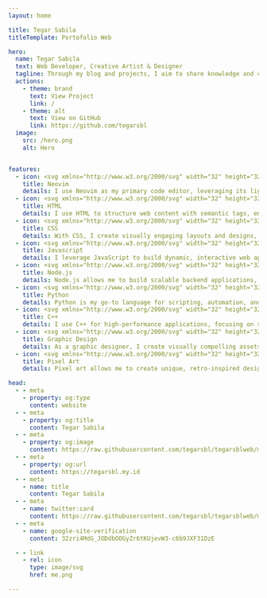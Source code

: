 ```yaml
---
layout: home

title: Tegar Sabila
titleTemplate: Portofolio Web

hero:
  name: Tegar Sabila
  text: Web Developer, Creative Artist & Designer
  tagline: Through my blog and projects, I aim to share knowledge and creativity with the world. Let's connect and create something extraordinary together!
  actions:
    - theme: brand
      text: View Project
      link: /
    - theme: alt
      text: View on GitHub
      link: https://github.com/tegarsbl
  image:
    src: /hero.png
    alt: Hero


features:
  - icon: <svg xmlns="http://www.w3.org/2000/svg" width="32" height="32" viewBox="0 0 256 256"><g fill="none"><rect width="256" height="256" fill="#F4F2ED" rx="60"/><path fill="url(#skillIconsNeovimLight0)" fill-rule="evenodd" d="M46 71.006L88.595 28v199.957L46 185.45V71.006Z" clip-rule="evenodd"/><path fill="url(#skillIconsNeovimLight1)" fill-rule="evenodd" d="m210.584 71.41l-43.178-43.387l.876 199.935l42.596-42.508l-.294-114.04Z" clip-rule="evenodd"/><path fill="url(#skillIconsNeovimLight2)" fill-rule="evenodd" d="M88.567 28.033L199.31 197.012L168.32 228L57.52 59.395l31.047-31.362Z" clip-rule="evenodd"/><path fill="#000" fill-opacity=".13" fill-rule="evenodd" d="m88.605 106.416l-.059 6.656l-34.193-50.48l3.166-3.224l31.086 47.048Z" clip-rule="evenodd"/><defs><linearGradient id="skillIconsNeovimLight0" x1="67.297" x2="67.297" y1="28" y2="227.958" gradientUnits="userSpaceOnUse"><stop stop-color="#16B0ED" stop-opacity=".8"/><stop offset="1" stop-color="#0F59B2" stop-opacity=".837"/></linearGradient><linearGradient id="skillIconsNeovimLight1" x1="189.14" x2="189.14" y1="28.023" y2="227.957" gradientUnits="userSpaceOnUse"><stop stop-color="#7DB643"/><stop offset="1" stop-color="#367533"/></linearGradient><linearGradient id="skillIconsNeovimLight2" x1="128.414" x2="128.414" y1="28.033" y2="228.01" gradientUnits="userSpaceOnUse"><stop stop-color="#88C649" stop-opacity=".8"/><stop offset="1" stop-color="#439240" stop-opacity=".84"/></linearGradient></defs></g></svg>
    title: Neovim
    details: I use Neovim as my primary code editor, leveraging its lightweight and highly customizable environment to enhance productivity and streamline development workflows.
  - icon: <svg xmlns="http://www.w3.org/2000/svg" width="32" height="32" viewBox="0 0 256 256"><g fill="none"><rect width="256" height="256" fill="#E14E1D" rx="60"/><path fill="#fff" d="m48 38l8.61 96.593h110.71l-3.715 41.43l-35.646 9.638l-35.579-9.624l-2.379-26.602H57.94l4.585 51.281l65.427 18.172l65.51-18.172l8.783-98.061H85.824l-2.923-32.71h122.238L208 38H48Z"/><path fill="#EBEBEB" d="M128 38H48l8.61 96.593H128v-31.938H85.824l-2.923-32.71H128V38Zm0 147.647l-.041.014l-35.579-9.624l-2.379-26.602H57.94l4.585 51.281l65.427 18.172l.049-.014v-33.227Z"/></g></svg>
    title: HTML
    details: I use HTML to structure web content with semantic tags, ensuring accessibility and SEO-friendly designs.
  - icon: <svg xmlns="http://www.w3.org/2000/svg" width="32" height="32" viewBox="0 0 256 256"><g fill="none"><rect width="256" height="256" fill="#0277BD" rx="60"/><path fill="#EBEBEB" d="m53.753 102.651l2.862 31.942h71.481v-31.942H53.753ZM128.095 38H48l2.904 31.942h77.191V38Zm0 180.841v-33.233l-.14.037l-35.574-9.605l-2.274-25.476H58.042l4.475 50.154l65.431 18.164l.147-.041Z"/><path fill="#fff" d="m167.318 134.593l-3.708 41.426l-35.625 9.616v33.231l65.483-18.148l.48-5.397l7.506-84.092l.779-8.578L208 38h-80.015v31.942h45.009l-2.906 32.709h-42.103v31.942h39.333Z"/></g></svg>
    title: CSS
    details: With CSS, I create visually engaging layouts and designs, making web pages responsive and interactive across all devices.
  - icon: <svg xmlns="http://www.w3.org/2000/svg" width="32" height="32" viewBox="0 0 256 256"><g fill="none"><rect width="256" height="256" fill="#F0DB4F" rx="60"/><path fill="#323330" d="m67.312 213.932l19.59-11.856c3.78 6.701 7.218 12.371 15.465 12.371c7.905 0 12.889-3.092 12.889-15.12v-81.798h24.058v82.138c0 24.917-14.606 36.259-35.916 36.259c-19.245 0-30.416-9.967-36.087-21.996m85.07-2.576l19.588-11.341c5.157 8.421 11.859 14.607 23.715 14.607c9.969 0 16.325-4.984 16.325-11.858c0-8.248-6.53-11.17-17.528-15.98l-6.013-2.579c-17.357-7.388-28.871-16.668-28.871-36.258c0-18.044 13.748-31.792 35.229-31.792c15.294 0 26.292 5.328 34.196 19.247l-18.731 12.029c-4.125-7.389-8.591-10.31-15.465-10.31c-7.046 0-11.514 4.468-11.514 10.31c0 7.217 4.468 10.139 14.778 14.608l6.014 2.577c20.449 8.765 31.963 17.699 31.963 37.804c0 21.654-17.012 33.51-39.867 33.51c-22.339 0-36.774-10.654-43.819-24.574"/></g></svg>
    title: Javascript
    details: I leverage JavaScript to build dynamic, interactive web applications, from simple UI updates to complex functionalities.
  - icon: <svg xmlns="http://www.w3.org/2000/svg" width="32" height="32" viewBox="0 0 48 48"><rect width="48" height="48" rx="12" fill="white"></rect><path fill="#8CC84B" d="M24.007,45.419c-0.574,0-1.143-0.15-1.646-0.44l-5.24-3.103c-0.783-0.438-0.401-0.593-0.143-0.682 c1.044-0.365,1.255-0.448,2.369-1.081c0.117-0.067,0.27-0.043,0.39,0.028l4.026,2.389c0.145,0.079,0.352,0.079,0.486,0l15.697-9.061 c0.145-0.083,0.24-0.251,0.24-0.424V14.932c0-0.181-0.094-0.342-0.243-0.432L24.253,5.446c-0.145-0.086-0.338-0.086-0.483,0 L8.082,14.499c-0.152,0.086-0.249,0.255-0.249,0.428v18.114c0,0.173,0.094,0.338,0.244,0.42l4.299,2.483 c2.334,1.167,3.76-0.208,3.76-1.591V16.476c0-0.255,0.2-0.452,0.456-0.452h1.988c0.248,0,0.452,0.196,0.452,0.452v17.886 c0,3.112-1.697,4.9-4.648,4.9c-0.908,0-1.623,0-3.619-0.982l-4.118-2.373C5.629,35.317,5,34.216,5,33.042V14.928 c0-1.179,0.629-2.279,1.646-2.861L22.36,3.002c0.994-0.562,2.314-0.562,3.301,0l15.694,9.069C42.367,12.656,43,13.753,43,14.932 v18.114c0,1.175-0.633,2.271-1.646,2.861L25.66,44.971c-0.503,0.291-1.073,0.44-1.654,0.44"></path><path fill="#8CC84B" d="M28.856,32.937c-6.868,0-8.308-3.153-8.308-5.797c0-0.251,0.203-0.452,0.455-0.452h2.028 c0.224,0,0.413,0.163,0.448,0.384c0.306,2.066,1.218,3.108,5.371,3.108c3.308,0,4.715-0.747,4.715-2.502 c0-1.01-0.401-1.76-5.54-2.263c-4.299-0.424-6.955-1.371-6.955-4.809c0-3.167,2.672-5.053,7.147-5.053 c5.026,0,7.517,1.745,7.831,5.493c0.012,0.13-0.035,0.255-0.122,0.35c-0.086,0.09-0.208,0.145-0.334,0.145h-2.039 c-0.212,0-0.397-0.149-0.44-0.354c-0.491-2.173-1.678-2.868-4.904-2.868c-3.611,0-4.031,1.257-4.031,2.2 c0,1.143,0.495,1.477,5.367,2.122c4.825,0.64,7.116,1.544,7.116,4.935c0,3.418-2.853,5.379-7.827,5.379"></path></svg>
    title: Node.js
    details: Node.js allows me to build scalable backend applications, using JavaScript for server-side logic and real-time features.
  - icon: <svg xmlns="http://www.w3.org/2000/svg" width="32" height="32" viewBox="0 0 256 256"><rect width="256" height="256" fill="#FFFFFF" rx="60"/><path fill="#0277BD" d="M128.25,40c-8.32,0.03-14.08,0.76-21,1.97c-20.55,3.57-24.3,10.81-24.3,24.3v20.75h48v4H81.18H61.2c-14.1,0-26.46,6.65-30.4,22.63c-4.43,18.33-4.63,29.81,0,48.93c4.52,19.05,12.89,28.5,27.03,28.5h17.24v-24.18c0-14.04,12.71-27.9,27.31-27.9h34.31c11.97,0,23.72-8.84,23.72-20.8V66.7c0-11.6-8.37-20.27-20.09-22.19C146.75,40.62,138.31,40,128.25,40z M101.55,72c4.38,0,8,3.61,8,8c0,4.44-3.62,8-8,8c-4.5,0-8-3.52-8-8C93.55,75.66,97.1,72,101.55,72z"/><path fill="#FFC107" d="M127.43,216c8.32-0.03,14.08-0.76,21-1.97c20.55-3.57,24.3-10.81,24.3-24.3v-20.75h-48v-4h49.74h24.18c14.1,0,26.46-6.65,30.4-22.63c4.43-18.33,4.63-29.81,0-48.93c-4.52-19.05-12.89-28.5-27.03-28.5h-17.24v24.18c0,14.04-12.71,27.9-27.31,27.9h-34.31c-11.97,0-23.72,8.84-23.72,20.8v37.48c0,11.6,8.37,20.27,20.09,22.19C109.94,215.38,118.38,216,127.43,216z M152.55,200c-4.38,0-8-3.61-8-8c0-4.44,3.62-8,8-8c4.5,0,8,3.52,8,8C160.55,196.34,156.1,200,152.55,200z"/></svg>
    title: Python
    details: Python is my go-to language for scripting, automation, and developing web applications with frameworks like Django and Flask.
  - icon: <svg xmlns="http://www.w3.org/2000/svg" width="32" height="32" viewBox="0 0 48 48"><rect width="48" height="48" fill="#F4F2ED" rx="12"/><path fill="#00549d" fill-rule="evenodd" d="M22.903,3.286c0.679-0.381,1.515-0.381,2.193,0c3.355,1.883,13.451,7.551,16.807,9.434C42.582,13.1,43,13.804,43,14.566c0,3.766,0,15.101,0,18.867c0,0.762-0.418,1.466-1.097,1.847c-3.355,1.883-13.451,7.551-16.807,9.434c-0.679,0.381-1.515,0.381-2.193,0c-3.355-1.883-13.451-7.551-16.807-9.434C5.418,34.899,5,34.196,5,33.434c0-3.766,0-15.101,0-18.867c0-0.762,0.418-1.466,1.097-1.847C9.451,10.837,19.549,5.169,22.903,3.286z" clip-rule="evenodd"></path><path fill="#0086d4" fill-rule="evenodd" d="M5.304,34.404C5.038,34.048,5,33.71,5,33.255c0-3.744,0-15.014,0-18.759c0-0.758,0.417-1.458,1.094-1.836c3.343-1.872,13.405-7.507,16.748-9.38c0.677-0.379,1.594-0.371,2.271,0.008c3.343,1.872,13.371,7.459,16.714,9.331c0.27,0.152,0.476,0.335,0.66,0.576L5.304,34.404z" clip-rule="evenodd"></path><path fill="#fff" fill-rule="evenodd" d="M24,10c7.727,0,14,6.273,14,14s-6.273,14-14,14s-14-6.273-14-14S16.273,10,24,10z M24,17c3.863,0,7,3.136,7,7c0,3.863-3.137,7-7,7s-7-3.137-7-7C17,20.136,20.136,17,24,17z" clip-rule="evenodd"></path><path fill="#0075c0" fill-rule="evenodd" d="M42.485,13.205c0.516,0.483,0.506,1.211,0.506,1.784c0,3.795-0.032,14.589,0.009,18.384c0.004,0.396-0.127,0.813-0.323,1.127L23.593,24L42.485,13.205z" clip-rule="evenodd"></path><path fill="#fff" fill-rule="evenodd" d="M31 21H33V27H31zM38 21H40V27H38z" clip-rule="evenodd"></path><path fill="#fff" fill-rule="evenodd" d="M29 23H35V25H29zM36 23H42V25H36z" clip-rule="evenodd"></path></svg>
    title: C++
    details: I use C++ for high-performance applications, focusing on system-level programming and optimizing resource-intensive tasks.
  - icon: <svg xmlns="http://www.w3.org/2000/svg" width="32" height="32" viewBox="0 0 256 256"><g fill="none"><rect width="256" height="256" fill="#F4F2ED" rx="60"/><path fill="#63E6BE" d="M41.4 9.4C53.9-3.1 74.1-3.1 86.6 9.4L168 90.7l53.1-53.1c28.1-28.1 73.7-28.1 101.8 0L474.3 189.1c28.1 28.1 28.1 73.7 0 101.8L283.9 481.4c-37.5 37.5-98.3 37.5-135.8 0L30.6 363.9c-37.5-37.5-37.5-98.3 0-135.8L122.7 136 41.4 54.6c-12.5-12.5-12.5-32.8 0-45.3zm176 221.3L168 181.3 75.9 273.4c-4.2 4.2-7 9.3-8.4 14.6l319.2 0 42.3-42.3c3.1-3.1 3.1-8.2 0-11.3L277.7 82.9c-3.1-3.1-8.2-3.1-11.3 0L213.3 136l49.4 49.4c12.5 12.5 12.5 32.8 0 45.3s-32.8 12.5-45.3 0zM512 512c-35.3 0-64-28.7-64-64c0-25.2 32.6-79.6 51.2-108.7c6-9.4 19.5-9.4 25.5 0C543.4 368.4 576 422.8 576 448c0 35.3-28.7 64-64 64z" transform="scale(0.4) translate(50,50)"/></g></svg>
    title: Graphic Design
    details: As a graphic designer, I create visually compelling assets that complement the overall design, enhancing user experience and brand identity.
  - icon: <svg xmlns="http://www.w3.org/2000/svg" width="32" height="32" viewBox="0 0 290 290"><rect width="290" height="290" rx="80" fill="#F4F2ED"/><g transform="scale(0.4) translate(50, 50)"><path fill="#B197FC" d="M339.3 367.1c27.3-3.9 51.9-19.4 67.2-42.9L568.2 74.1c12.6-19.5 9.4-45.3-7.6-61.2S517.7-4.4 499.1 9.6L262.4 187.2c-24 18-38.2 46.1-38.4 76.1L339.3 367.1zm-19.6 25.4l-116-104.4C143.9 290.3 96 339.6 96 400c0 3.9 .2 7.8 .6 11.6C98.4 429.1 86.4 448 68.8 448L64 448c-17.7 0-32 14.3-32 32s14.3 32 32 32l144 0c61.9 0 112-50.1 112-112c0-2.5-.1-5-.2-7.5z"/></g></svg>
    title: Pixel Art
    details: Pixel art allows me to create unique, retro-inspired designs and animations, combining creativity with attention to detail.

head:
  - - meta
    - property: og:type
      content: website
  - - meta
    - property: og:title
      content: Tegar Sabila
  - - meta
    - property: og:image
      content: https://raw.githubusercontent.com/tegarsbl/tegarsblweb/main/docs/public/banner.png
  - - meta
    - property: og:url
      content: https://tegarsbl.my.id
  - - meta
    - name: title
      content: Tegar Sabila
  - - meta
    - name: twitter:card
      content: https://raw.githubusercontent.com/tegarsbl/tegarsblweb/main/docs/public/banner.jpg
  - - meta 
    - name: google-site-verification
      content: 32zri4MdG_JODdbOOGyZr6tKUjevW3-c6b9JXF31DzE

  - - link
    - rel: icon
      type: image/svg
      href: me.png

---
```

